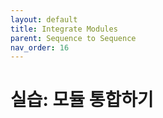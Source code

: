 ```yaml
---
layout: default
title: Integrate Modules
parent: Sequence to Sequence
nav_order: 16
---
```


# 실습: 모듈 통합하기

